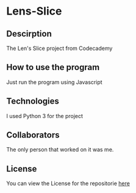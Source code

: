 # Lens-Slice

## Descirption
The Len's Slice project from Codecademy

## How to use the program
Just run the program using Javascript

## Technologies
I used Python 3 for the project

## Collaborators

The only person that worked on it was me.

## License

You can view the License for the repositorie [here](https://github.com/Ethan-Master-Coding/Lens-Slice/blob/main/LICENSE)